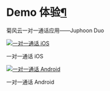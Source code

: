 

Demo 体验<a href="#demo" class="headerlink" title="Permalink to this headline">¶</a>
====================================================================================

菊风云一对一通话应用——Juphoon Duo

<a href="../../_images/o2o_iOS.png" class="reference internal image-reference"><img src="../../_images/o2o_iOS.png" alt="一对一通话 iOS" /></a>

一对一通话 iOS

<a href="../../_images/o2o_Android.png" class="reference internal image-reference"><img src="../../_images/o2o_Android.png" alt="一对一通话 Android" /></a>

一对一通话 Android

